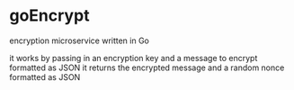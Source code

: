 # goEncrypt
encryption microservice written in Go

it works by passing in an encryption key and a message to encrypt formatted as JSON
it returns the encrypted message and a random nonce formatted as JSON
